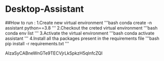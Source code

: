 # Desktop-Assistant

##How to run :
1.Create new virtual environment
'''bash
conda create -n assistant python==3.8
'''
2.Checkout the creted virtual environment
'''bash
conda env list
'''
3.Activate the virtual environment
'''bash
conda activate assistant
'''
4.Install all tha packages present in the requirements file
'''bash
pip install -r requirements.txt
'''

AIzaSyCABneWnGTe9TECVjrLkSpkzH5qlnfcZQI